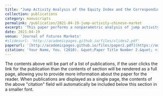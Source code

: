 ```yaml
---
title: "Jump Activity Analysis of the Equity Index and the Corresponding Volatility: Evidence From the Chinese Market"
collection: publications
category: manuscripts
permalink: /publication/2021-04-19-jump-activity-chinese-market
excerpt: 'This paper performs a nonparametric analysis of jump activity for the Chinese equities market.'
date: 2021-04-19
venue: 'Journal of Futures Markets'
#slidesurl: 'http://academicpages.github.io/files/slides2.pdf'
paperurl: '[http://academicpages.github.io/files/paper2.pdf](https://onlinelibrary.wiley.com/doi/abs/10.1002/fut.22227)'
citation: 'Your Name, You. (2010). &quot;Paper Title Number 2.&quot; <i>Journal 1</i>. 1(2).'
---
```


The contents above will be part of a list of publications, if the user clicks the link for the publication than the contents of section will be rendered as a full page, allowing you to provide more information about the paper for the reader. When publications are displayed as a single page, the contents of the above "citation" field will automatically be included below this section in a smaller font.

